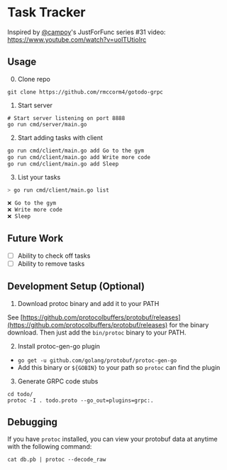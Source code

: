 # Task Tracker

Inspired by [@campoy](https://github.com/campoy)'s JustForFunc series #31 video: https://www.youtube.com/watch?v=uolTUtioIrc

## Usage

0. Clone repo

`git clone https://github.com/rmccorm4/gotodo-grpc`

1. Start server

```
# Start server listening on port 8888
go run cmd/server/main.go
```

2. Start adding tasks with client

```bash
go run cmd/client/main.go add Go to the gym
go run cmd/client/main.go add Write more code
go run cmd/client/main.go add Sleep
```

3. List your tasks

```bash
> go run cmd/client/main.go list

❌ Go to the gym
❌ Write more code
❌ Sleep
```

## Future Work
* [ ] Ability to check off tasks
* [ ] Ability to remove tasks

## Development Setup (Optional)

1. Download protoc binary and add it to your PATH

See [https://github.com/protocolbuffers/protobuf/releases](https://github.com/protocolbuffers/protobuf/releases) for
the binary download. Then just add the `bin/protoc` binary to your PATH.

2. Install protoc-gen-go plugin
  * `go get -u github.com/golang/protobuf/protoc-gen-go`
  * Add this binary or `${GOBIN}` to your path so `protoc` can find the plugin

3. Generate GRPC code stubs

```
cd todo/
protoc -I . todo.proto --go_out=plugins=grpc:.
```
## Debugging

If you have `protoc` installed, you can view your protobuf data at 
anytime with the following command:

`cat db.pb | protoc --decode_raw`
